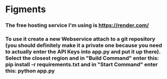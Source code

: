 # Figments
### The free hosting service I'm using is https://render.com/ 
### To use it create a new Webservice attach to a git repository (you should definitely make it a private one because you need to actually enter the API Keys into app.py and put it up there). Select the closest region and in "Build Command" enter this: pip install -r requirements.txt and in "Start Command" enter this: python app.py

